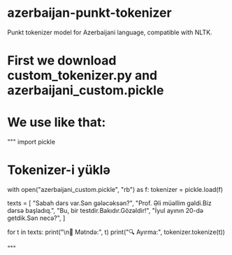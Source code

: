 # azerbaijan-punkt-tokenizer
Punkt tokenizer model for Azerbaijani language, compatible with NLTK.

# First we download custom_tokenizer.py and azerbaijani_custom.pickle 

# We use like that:
"""
import pickle

# Tokenizer-i yüklə
with open("azerbaijani_custom.pickle", "rb") as f:
    tokenizer = pickle.load(f)

texts = [
    "Sabah dərs var.Sən gələcəksən?",
    "Prof. Əli müəllim gəldi.Biz dərsə başladıq.",
    "Bu, bir testdir.Bakıdır.Gözəldir!",
    "İyul ayının 20-də getdik.Sən necə?",
]

for t in texts:
    print("\n📝 Mətndə:", t)
    print("🔍 Ayırma:", tokenizer.tokenize(t))


"""
